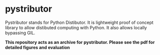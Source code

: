 # pystributor
Pystributor stands for Python Distibutor. It is lightweight proof of concept library to allow distibuted computing with Python. It also allows locally bypassing GIL.

**This repository acts as an archive for pystributor. Please see the pdf for detailed figures and evaluation**
